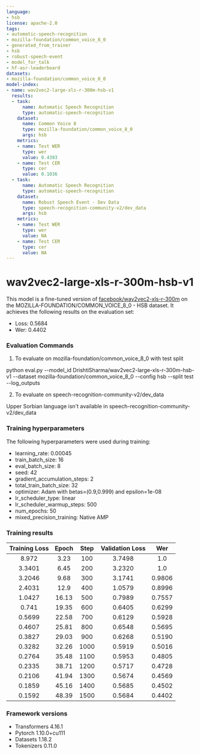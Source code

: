 ```yaml
---
language:
- hsb
license: apache-2.0
tags:
- automatic-speech-recognition
- mozilla-foundation/common_voice_8_0
- generated_from_trainer
- hsb
- robust-speech-event
- model_for_talk
- hf-asr-leaderboard
datasets:
- mozilla-foundation/common_voice_8_0
model-index:
- name: wav2vec2-large-xls-r-300m-hsb-v1
  results:
  - task:
      name: Automatic Speech Recognition
      type: automatic-speech-recognition
    dataset:
      name: Common Voice 8
      type: mozilla-foundation/common_voice_8_0
      args: hsb
    metrics:
    - name: Test WER
      type: wer
      value: 0.4393
    - name: Test CER
      type: cer
      value: 0.1036
  - task:
      name: Automatic Speech Recognition
      type: automatic-speech-recognition
    dataset:
      name: Robust Speech Event - Dev Data
      type: speech-recognition-community-v2/dev_data
      args: hsb
    metrics:
    - name: Test WER
      type: wer
      value: NA
    - name: Test CER
      type: cer
      value: NA
---
```


<!-- This model card has been generated automatically according to the information the Trainer had access to. You
should probably proofread and complete it, then remove this comment. -->

# wav2vec2-large-xls-r-300m-hsb-v1

This model is a fine-tuned version of [facebook/wav2vec2-xls-r-300m](https://huggingface.co/facebook/wav2vec2-xls-r-300m) on the MOZILLA-FOUNDATION/COMMON_VOICE_8_0 - HSB dataset.
It achieves the following results on the evaluation set:
- Loss: 0.5684
- Wer: 0.4402

### Evaluation Commands

1. To evaluate on mozilla-foundation/common_voice_8_0 with test split

python eval.py --model_id DrishtiSharma/wav2vec2-large-xls-r-300m-hsb-v1 --dataset mozilla-foundation/common_voice_8_0 --config hsb --split test --log_outputs

2. To evaluate on speech-recognition-community-v2/dev_data

Upper Sorbian language isn't available in speech-recognition-community-v2/dev_data


### Training hyperparameters

The following hyperparameters were used during training:
- learning_rate: 0.00045
- train_batch_size: 16
- eval_batch_size: 8
- seed: 42
- gradient_accumulation_steps: 2
- total_train_batch_size: 32
- optimizer: Adam with betas=(0.9,0.999) and epsilon=1e-08
- lr_scheduler_type: linear
- lr_scheduler_warmup_steps: 500
- num_epochs: 50
- mixed_precision_training: Native AMP

### Training results

| Training Loss | Epoch | Step | Validation Loss | Wer    |
|:-------------:|:-----:|:----:|:---------------:|:------:|
| 8.972         | 3.23  | 100  | 3.7498          | 1.0    |
| 3.3401        | 6.45  | 200  | 3.2320          | 1.0    |
| 3.2046        | 9.68  | 300  | 3.1741          | 0.9806 |
| 2.4031        | 12.9  | 400  | 1.0579          | 0.8996 |
| 1.0427        | 16.13 | 500  | 0.7989          | 0.7557 |
| 0.741         | 19.35 | 600  | 0.6405          | 0.6299 |
| 0.5699        | 22.58 | 700  | 0.6129          | 0.5928 |
| 0.4607        | 25.81 | 800  | 0.6548          | 0.5695 |
| 0.3827        | 29.03 | 900  | 0.6268          | 0.5190 |
| 0.3282        | 32.26 | 1000 | 0.5919          | 0.5016 |
| 0.2764        | 35.48 | 1100 | 0.5953          | 0.4805 |
| 0.2335        | 38.71 | 1200 | 0.5717          | 0.4728 |
| 0.2106        | 41.94 | 1300 | 0.5674          | 0.4569 |
| 0.1859        | 45.16 | 1400 | 0.5685          | 0.4502 |
| 0.1592        | 48.39 | 1500 | 0.5684          | 0.4402 |


### Framework versions

- Transformers 4.16.1
- Pytorch 1.10.0+cu111
- Datasets 1.18.2
- Tokenizers 0.11.0
